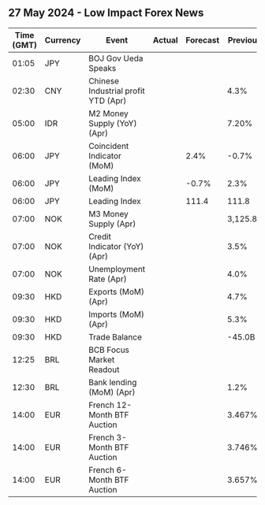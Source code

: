 ## 27 May 2024 - Low Impact Forex News

| Time (GMT) | Currency | Event | Actual | Forecast | Previous |
|------|----------|-------|--------|----------|----------|
| 01:05 | JPY | BOJ Gov Ueda Speaks |  |  |  |
| 02:30 | CNY | Chinese Industrial profit YTD (Apr) |  |  | 4.3% |
| 05:00 | IDR | M2 Money Supply (YoY) (Apr) |  |  | 7.20% |
| 06:00 | JPY | Coincident Indicator (MoM) |  | 2.4% | -0.7% |
| 06:00 | JPY | Leading Index (MoM) |  | -0.7% | 2.3% |
| 06:00 | JPY | Leading Index |  | 111.4 | 111.8 |
| 07:00 | NOK | M3 Money Supply (Apr) |  |  | 3,125.8B |
| 07:00 | NOK | Credit Indicator (YoY) (Apr) |  |  | 3.5% |
| 07:00 | NOK | Unemployment Rate (Apr) |  |  | 4.0% |
| 09:30 | HKD | Exports (MoM) (Apr) |  |  | 4.7% |
| 09:30 | HKD | Imports (MoM) (Apr) |  |  | 5.3% |
| 09:30 | HKD | Trade Balance |  |  | -45.0B |
| 12:25 | BRL | BCB Focus Market Readout |  |  |  |
| 12:30 | BRL | Bank lending (MoM) (Apr) |  |  | 1.2% |
| 14:00 | EUR | French 12-Month BTF Auction |  |  | 3.467% |
| 14:00 | EUR | French 3-Month BTF Auction |  |  | 3.746% |
| 14:00 | EUR | French 6-Month BTF Auction |  |  | 3.657% |
